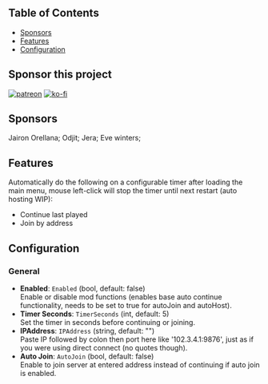 ## Table of Contents

- [Sponsors](#sponsors)
- [Features](#features)
- [Configuration](#configuration)

## Sponsor this project

[![patreon](https://i.imgur.com/u6aAqeL.png)](https://www.patreon.com/join/4865914)  [![ko-fi](https://ko-fi.com/img/githubbutton_sm.svg)](https://ko-fi.com/zfolmt)

## Sponsors

Jairon Orellana; Odjit; Jera; Eve winters;

## Features

Automatically do the following on a configurable timer after loading the main menu, mouse left-click will stop the timer until next restart (auto hosting WIP):
- Continue last played
- Join by address
 
## Configuration

### General

- **Enabled**: `Enabled` (bool, default: false)  
  Enable or disable mod functions (enables base auto continue functionality, needs to be set to true for autoJoin and autoHost).
- **Timer Seconds**: `TimerSeconds` (int, default: 5)  
  Set the timer in seconds before continuing or joining.
- **IPAddress**: `IPAddress` (string, default: "")  
  Paste IP followed by colon then port here like '102.3.4.1:9876', just as if you were using direct connect (no quotes though).
- **Auto Join**: `AutoJoin` (bool, default: false)  
  Enable to join server at entered address instead of continuing if auto join is enabled.


